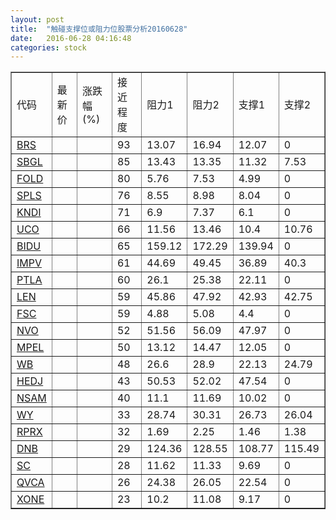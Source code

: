 ```yaml
---
layout: post
title:  "触碰支撑位或阻力位股票分析20160628"
date:   2016-06-28 04:16:48
categories: stock
---
```

<script type="text/javascript">
var stockList = []
stockList.push('gb_brs');
stockList.push('gb_sbgl');
stockList.push('gb_fold');
stockList.push('gb_spls');
stockList.push('gb_kndi');
stockList.push('gb_uco');
stockList.push('gb_bidu');
stockList.push('gb_impv');
stockList.push('gb_ptla');
stockList.push('gb_len');
stockList.push('gb_fsc');
stockList.push('gb_nvo');
stockList.push('gb_mpel');
stockList.push('gb_wb');
stockList.push('gb_hedj');
stockList.push('gb_nsam');
stockList.push('gb_wy');
stockList.push('gb_rprx');
stockList.push('gb_dnb');
stockList.push('gb_sc');
stockList.push('gb_qvca');
stockList.push('gb_xone');
</script>
<table border="1">
 <tr>
 <td>代码</td>
 <td>最新价</td>
 <td>涨跌幅(%)</td>
 <td>接近程度</td>
 <td>阻力1</td>
 <td>阻力2</td>
 <td>支撑1</td>
 <td>支撑2</td>
</tr>
  <tr id="brs" class="red">
  <td><a href="http://stock.finance.sina.com.cn/usstock/quotes/BRS.html" target="_blank">BRS</a></td><td></td><td></td><td>93</td><td>13.07</td><td>16.94</td><td>12.07</td><td>0</td></tr>
  <tr id="sbgl" class="red">
  <td><a href="http://stock.finance.sina.com.cn/usstock/quotes/SBGL.html" target="_blank">SBGL</a></td><td></td><td></td><td>85</td><td>13.43</td><td>13.35</td><td>11.32</td><td>7.53</td></tr>
  <tr id="fold" class="green">
  <td><a href="http://stock.finance.sina.com.cn/usstock/quotes/FOLD.html" target="_blank">FOLD</a></td><td></td><td></td><td>80</td><td>5.76</td><td>7.53</td><td>4.99</td><td>0</td></tr>
  <tr id="spls" class="green">
  <td><a href="http://stock.finance.sina.com.cn/usstock/quotes/SPLS.html" target="_blank">SPLS</a></td><td></td><td></td><td>76</td><td>8.55</td><td>8.98</td><td>8.04</td><td>0</td></tr>
  <tr id="kndi" class="red">
  <td><a href="http://stock.finance.sina.com.cn/usstock/quotes/KNDI.html" target="_blank">KNDI</a></td><td></td><td></td><td>71</td><td>6.9</td><td>7.37</td><td>6.1</td><td>0</td></tr>
  <tr id="uco" class="red">
  <td><a href="http://stock.finance.sina.com.cn/usstock/quotes/UCO.html" target="_blank">UCO</a></td><td></td><td></td><td>66</td><td>11.56</td><td>13.46</td><td>10.4</td><td>10.76</td></tr>
  <tr id="bidu" class="red">
  <td><a href="http://stock.finance.sina.com.cn/usstock/quotes/BIDU.html" target="_blank">BIDU</a></td><td></td><td></td><td>65</td><td>159.12</td><td>172.29</td><td>139.94</td><td>0</td></tr>
  <tr id="impv" class="green">
  <td><a href="http://stock.finance.sina.com.cn/usstock/quotes/IMPV.html" target="_blank">IMPV</a></td><td></td><td></td><td>61</td><td>44.69</td><td>49.45</td><td>36.89</td><td>40.3</td></tr>
  <tr id="ptla" class="green">
  <td><a href="http://stock.finance.sina.com.cn/usstock/quotes/PTLA.html" target="_blank">PTLA</a></td><td></td><td></td><td>60</td><td>26.1</td><td>25.38</td><td>22.11</td><td>0</td></tr>
  <tr id="len" class="green">
  <td><a href="http://stock.finance.sina.com.cn/usstock/quotes/LEN.html" target="_blank">LEN</a></td><td></td><td></td><td>59</td><td>45.86</td><td>47.92</td><td>42.93</td><td>42.75</td></tr>
  <tr id="fsc" class="red">
  <td><a href="http://stock.finance.sina.com.cn/usstock/quotes/FSC.html" target="_blank">FSC</a></td><td></td><td></td><td>59</td><td>4.88</td><td>5.08</td><td>4.4</td><td>0</td></tr>
  <tr id="nvo" class="red">
  <td><a href="http://stock.finance.sina.com.cn/usstock/quotes/NVO.html" target="_blank">NVO</a></td><td></td><td></td><td>52</td><td>51.56</td><td>56.09</td><td>47.97</td><td>0</td></tr>
  <tr id="mpel" class="green">
  <td><a href="http://stock.finance.sina.com.cn/usstock/quotes/MPEL.html" target="_blank">MPEL</a></td><td></td><td></td><td>50</td><td>13.12</td><td>14.47</td><td>12.05</td><td>0</td></tr>
  <tr id="wb" class="red">
  <td><a href="http://stock.finance.sina.com.cn/usstock/quotes/WB.html" target="_blank">WB</a></td><td></td><td></td><td>48</td><td>26.6</td><td>28.9</td><td>22.13</td><td>24.79</td></tr>
  <tr id="hedj" class="green">
  <td><a href="http://stock.finance.sina.com.cn/usstock/quotes/HEDJ.html" target="_blank">HEDJ</a></td><td></td><td></td><td>43</td><td>50.53</td><td>52.02</td><td>47.54</td><td>0</td></tr>
  <tr id="nsam" class="green">
  <td><a href="http://stock.finance.sina.com.cn/usstock/quotes/NSAM.html" target="_blank">NSAM</a></td><td></td><td></td><td>40</td><td>11.1</td><td>11.69</td><td>10.02</td><td>0</td></tr>
  <tr id="wy" class="green">
  <td><a href="http://stock.finance.sina.com.cn/usstock/quotes/WY.html" target="_blank">WY</a></td><td></td><td></td><td>33</td><td>28.74</td><td>30.31</td><td>26.73</td><td>26.04</td></tr>
  <tr id="rprx" class="green">
  <td><a href="http://stock.finance.sina.com.cn/usstock/quotes/RPRX.html" target="_blank">RPRX</a></td><td></td><td></td><td>32</td><td>1.69</td><td>2.25</td><td>1.46</td><td>1.38</td></tr>
  <tr id="dnb" class="green">
  <td><a href="http://stock.finance.sina.com.cn/usstock/quotes/DNB.html" target="_blank">DNB</a></td><td></td><td></td><td>29</td><td>124.36</td><td>128.55</td><td>108.77</td><td>115.49</td></tr>
  <tr id="sc" class="green">
  <td><a href="http://stock.finance.sina.com.cn/usstock/quotes/SC.html" target="_blank">SC</a></td><td></td><td></td><td>28</td><td>11.62</td><td>11.33</td><td>9.69</td><td>0</td></tr>
  <tr id="qvca" class="red">
  <td><a href="http://stock.finance.sina.com.cn/usstock/quotes/QVCA.html" target="_blank">QVCA</a></td><td></td><td></td><td>26</td><td>24.38</td><td>26.05</td><td>22.54</td><td>0</td></tr>
  <tr id="xone" class="red">
  <td><a href="http://stock.finance.sina.com.cn/usstock/quotes/XONE.html" target="_blank">XONE</a></td><td></td><td></td><td>23</td><td>10.2</td><td>11.08</td><td>9.17</td><td>0</td></tr>
</table>
